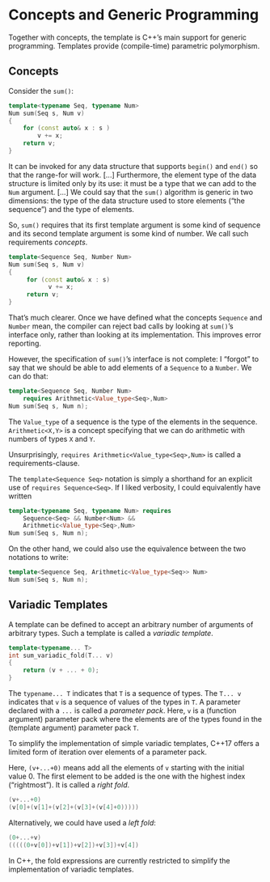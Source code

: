 # Concepts and Generic Programming

Together with concepts, the template is C++’s main support for generic programming. Templates provide (compile-time) parametric polymorphism.

## Concepts

Consider the `sum()`:

```c++
template<typename Seq, typename Num>
Num sum(Seq s, Num v)
{
    for (const auto& x : s )
        v += x;
    return v;
}
```

It can be invoked for any data structure that supports `begin()` and `end()` so that the range-for will work. [...]
Furthermore, the element type of the data structure is limited only by its use: it must be a type that we can add to the `Num` argument. [...]
We could say that the `sum()` algorithm is generic in two dimensions: the type of the data structure used to store elements (“the sequence”) and the type of elements.

So, `sum()` requires that its first template argument is some kind of sequence and its second template argument is some kind of number. We call such requirements *concepts*.

```c++
template<Sequence Seq, Number Num>
Num sum(Seq s, Num v)
{
     for (const auto& x : s)
           v += x;
     return v;
}
```

That’s much clearer. Once we have defined what the concepts `Sequence` and `Number` mean, the compiler can reject bad calls by looking at `sum()`’s interface only, rather than looking at its implementation. This improves error reporting.

However, the specification of `sum()`’s interface is not complete: I “forgot” to say that we should be able to add elements of a `Sequence` to a `Number`. We can do that:

```c++
template<Sequence Seq, Number Num>
    requires Arithmetic<Value_type<Seq>,Num>
Num sum(Seq s, Num n);
```

The `Value_type` of a sequence is the type of the elements in the sequence. `Arithmetic<X,Y>` is a concept specifying that we can do arithmetic with numbers of types `X` and `Y`.

Unsurprisingly, `requires Arithmetic<Value_type<Seq>,Num>` is called a requirements-clause.

The `template<Sequence Seq>` notation is simply a shorthand for an explicit use of `requires Sequence<Seq>`. If I liked verbosity, I could equivalently have written

```c++
template<typename Seq, typename Num> requires 
    Sequence<Seq> && Number<Num> && 
    Arithmetic<Value_type<Seq>,Num>
Num sum(Seq s, Num n);
```

On the other hand, we could also use the equivalence between the two notations to write:

```c++
template<Sequence Seq, Arithmetic<Value_type<Seq>> Num>
Num sum(Seq s, Num n);
```

## Variadic Templates

A template can be defined to accept an arbitrary number of arguments of arbitrary types. Such a template is called a *variadic template*.

```c++
template<typename... T>
int sum_variadic_fold(T... v)
{
    return (v + ... + 0);
}
```

The `typename... T` indicates that `T` is a sequence of types. The `T... v` indicates that `v` is a sequence of values of the types in `T`. A parameter declared with a `...` is called a *parameter pack*. Here, `v` is a (function argument) parameter pack where the elements are of the types found in the (template argument) parameter pack `T`.

To simplify the implementation of simple variadic templates, C++17 offers a limited form of iteration over elements of a parameter pack.

Here, `(v+...+0)` means add all the elements of `v` starting with the initial value 0. The first element to be added is the one with the highest index (“rightmost”). It is called a *right fold*.

```c++
(v+...+0)
(v[0]+(v[1]+(v[2]+(v[3]+(v[4]+0)))))
```

Alternatively, we could have used a *left fold*:

```c++
(0+...+v)
(((((0+v[0])+v[1])+v[2])+v[3])+v[4])
```

In C++, the fold expressions are currently restricted to simplify the implementation of variadic templates.




